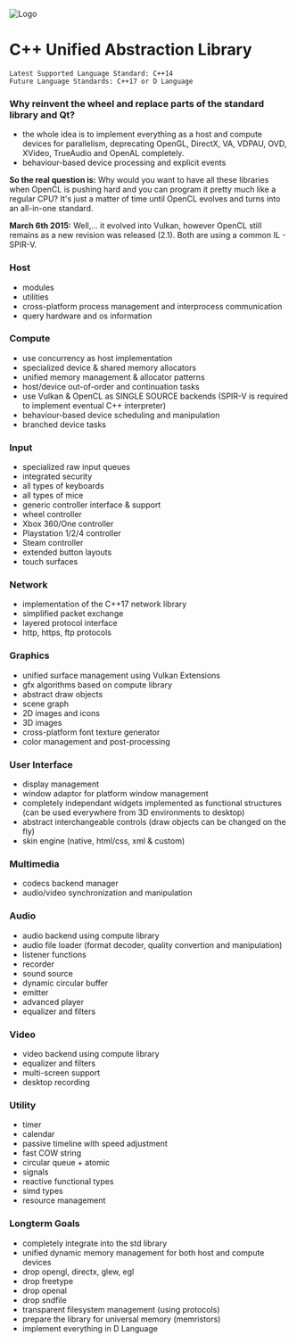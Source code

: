 ![Logo](https://bitbucket.org/repo/jXXjaG/images/1113278086-cppual.png "C++ Unified Abstraction Library")

# C++ Unified Abstraction Library #

	Latest Supported Language Standard: C++14
	Future Language Standards: C++17 or D Language

### Why reinvent the wheel and replace parts of the standard library and Qt? ###
- the whole idea is to implement everything as a host and compute devices for parallelism, deprecating OpenGL, DirectX, VA, VDPAU, OVD, XVideo, TrueAudio and OpenAL completely.
- behaviour-based device processing and explicit events

**So the real question is:** Why would you want to have all these libraries when OpenCL is pushing hard and you can program it pretty much like a regular CPU? It's just a matter of time until OpenCL evolves and turns into an all-in-one standard.

**March 6th 2015:** Well,... it evolved into Vulkan, however OpenCL still remains as a new revision was released (2.1). Both are using a common IL - SPIR-V.


### Host ###
* modules
* utilities
* cross-platform process management and interprocess communication
* query hardware and os information

### Compute ###
* use concurrency as host implementation
* specialized device & shared memory allocators
* unified memory management & allocator patterns
* host/device out-of-order and continuation tasks
* use Vulkan & OpenCL as SINGLE SOURCE backends (SPIR-V is required to implement eventual C++ interpreter)
* behaviour-based device scheduling and manipulation
* branched device tasks

### Input ###
* specialized raw input queues
* integrated security
* all types of keyboards
* all types of mice
* generic controller interface & support
* wheel controller
* Xbox 360/One controller
* Playstation 1/2/4 controller
* Steam controller
* extended button layouts
* touch surfaces

### Network ###
* implementation of the C++17 network library
* simplified packet exchange
* layered protocol interface
* http, https, ftp protocols

### Graphics ###
* unified surface management using Vulkan Extensions
* gfx algorithms based on compute library
* abstract draw objects
* scene graph
* 2D images and icons
* 3D images
* cross-platform font texture generator
* color management and post-processing

### User Interface ###
* display management
* window adaptor for platform window management
* completely independant widgets implemented as functional structures (can be used everywhere from 3D environments to desktop)
* abstract interchangeable controls (draw objects can be changed on the fly)
* skin engine (native, html/css, xml & custom)

### Multimedia ###
* codecs backend manager
* audio/video synchronization and manipulation

### Audio ###
* audio backend using compute library
* audio file loader (format decoder, quality convertion and manipulation)
* listener functions
* recorder
* sound source
* dynamic circular buffer
* emitter
* advanced player
* equalizer and filters

### Video ###
* video backend using compute library
* equalizer and filters
* multi-screen support
* desktop recording

### Utility ###
* timer
* calendar
* passive timeline with speed adjustment
* fast COW string
* circular queue + atomic
* signals
* reactive functional types
* simd types
* resource management

### Longterm Goals ###
* completely integrate into the std library
* unified dynamic memory management for both host and compute devices
* drop opengl, directx, glew, egl
* drop freetype
* drop openal
* drop sndfile
* transparent filesystem management (using protocols)
* prepare the library for universal memory (memristors)
* implement everything in D Language
